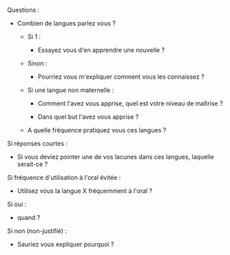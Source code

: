 Questions :



- Combien de langues parlez vous ?

  - Si 1 :
    - Essayez vous d'en apprendre une nouvelle ?
  - Sinon :
    - Pourriez vous m'expliquer comment vous les connaissez ?

  - Si une langue non maternelle :

    - Comment l'avez vous apprise, quel est votre niveau de maîtrise ?

    - Dans quel but l'avez vous apprise ?

  - A quelle fréquence pratiquez vous ces langues ?

Si réponses courtes : 

- Si vous deviez pointer une de vos lacunes dans ces langues, laquelle serait-ce ?



Si fréquence d'utilisation à l'oral évitée :

- Utilisez vous la langue X fréquemment à l'oral ? 

Si oui : 

- quand ?

Si non (non-justifié) : 

- Sauriez vous expliquer pourquoi ?



